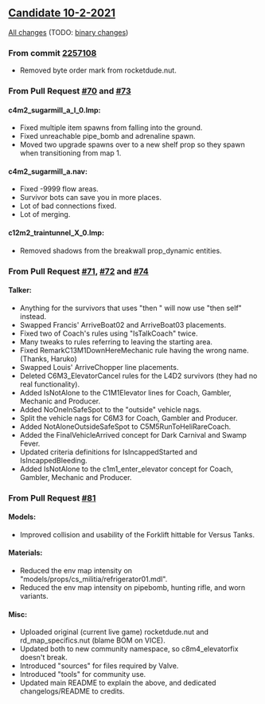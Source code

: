 ## [Candidate 10-2-2021](https://github.com/Tsuey/L4D2-Community-Update/releases/tag/v1.1.1)

[All changes](https://github.com/Tsuey/L4D2-Community-Update/compare/v1.1.0...v1.1.1#files_bucket) (TODO: [binary changes](#))

### From commit [2257108](https://github.com/Tsuey/L4D2-Community-Update/commit/2257108)

- Removed byte order mark from rocketdude.nut.

### From Pull Request [#70](https://github.com/Tsuey/L4D2-Community-Update/pull/70) and [#73](https://github.com/Tsuey/L4D2-Community-Update/pull/73)
#### c4m2_sugarmill_a_l_0.lmp:

- Fixed multiple item spawns from falling into the ground.
- Fixed unreachable pipe_bomb and adrenaline spawn.
- Moved two upgrade spawns over to a new shelf prop so they spawn when transitioning from map 1.

#### c4m2_sugarmill_a.nav:

- Fixed -9999 flow areas.
- Survivor bots can save you in more places.
- Lot of bad connections fixed.
- Lot of merging.

#### c12m2_traintunnel_X_0.lmp:

- Removed shadows from the breakwall prop_dynamic entities.

### From Pull Request [#71](https://github.com/Tsuey/L4D2-Community-Update/pull/71), [#72](https://github.com/Tsuey/L4D2-Community-Update/pull/72) and [#74](https://github.com/Tsuey/L4D2-Community-Update/pull/74)
#### Talker:

- Anything for the survivors that uses "then " will now use "then self" instead.
- Swapped Francis' ArriveBoat02 and ArriveBoat03 placements.
- Fixed two of Coach's rules using "IsTalkCoach" twice.
- Many tweaks to rules referring to leaving the starting area.
- Fixed RemarkC13M1DownHereMechanic rule having the wrong name. (Thanks, Haruko)
- Swapped Louis' ArriveChopper line placements.
- Deleted C6M3_ElevatorCancel rules for the L4D2 survivors (they had no real functionality).
- Added IsNotAlone to the C1M1Elevator lines for Coach, Gambler, Mechanic and Producer.
- Added NoOneInSafeSpot to the "outside" vehicle nags.
- Split the vehicle nags for C6M3 for Coach, Gambler and Producer.
- Added NotAloneOutsideSafeSpot to C5M5RunToHeliRareCoach.
- Added the FinalVehicleArrived concept for Dark Carnival and Swamp Fever.
- Updated criteria definitions for IsIncappedStarted and IsIncappedBleeding.
- Added IsNotAlone to the c1m1_enter_elevator concept for Coach, Gambler, Mechanic and Producer.

### From Pull Request [#81](https://github.com/Tsuey/L4D2-Community-Update/pull/81)
#### Models:

- Improved collision and usability of the Forklift hittable for Versus Tanks.

#### Materials:

- Reduced the env map intensity on "models/props/cs_militia/refrigerator01.mdl".
- Reduced the env map intensity on pipebomb, hunting rifle, and worn variants.

#### Misc:

- Uploaded original (current live game) rocketdude.nut and rd_map_specifics.nut (blame BOM on VICE).
- Updated both to new community namespace, so c8m4_elevatorfix doesn't break.
- Introduced "sources" for files required by Valve.
- Introduced "tools" for community use.
- Updated main README to explain the above, and dedicated changelogs/README to credits.